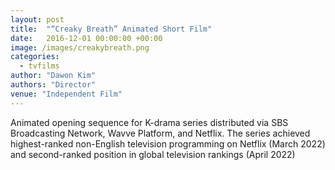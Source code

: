 ```yaml
---
layout: post
title:  "“Creaky Breath” Animated Short Film"
date:   2016-12-01 00:00:00 +00:00
image: /images/creakybreath.png
categories:
  - tvfilms
author: "Dawon Kim"
authors: "Director"
venue: "Independent Film"
---
```

Animated opening sequence for K-drama series distributed via SBS Broadcasting Network, Wavve Platform, and Netflix.
The series achieved highest-ranked non-English television programming on Netflix (March 2022) and second-ranked position
in global television rankings (April 2022)